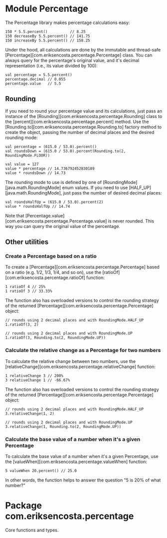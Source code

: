 # Module Percentage

The Percentage library makes percentage calculations easy:

    150 * 5.5.percent()          // 8.25
    150 decreaseBy 5.5.percent() // 141.75
    150 increaseBy 5.5.percent() // 158.25

Under the hood, all calculations are done by the immutable and thread-safe
[Percentage][com.eriksencosta.percentage.Percentage] class. You can always query for the percentage's original value,
and it's decimal representation (i.e., its value divided by 100):

    val percentage = 5.5.percent()
    percentage.decimal // 0.055
    percentage.value   // 5.5

## Rounding

If you need to round your percentage value and its calculations, just pass an instance of the
[Rounding][com.eriksencosta.percentage.Rounding] class to the [percent][com.eriksencosta.percentage.percent]
method. Use the [Rounding.to][com.eriksencosta.percentage.Rounding.to] factory method to create the object, passing the
number of decimal places and the desired rounding mode:

    val percentage = (615.0 / 53.0).percent()
    val roundsDown = (615.0 / 53.0).percent(Rounding.to(2, RoundingMode.FLOOR))

    val value = 127
    value * percentage // 14.736792452830189
    value * roundsDown // 14.73

The rounding mode to use is defined by one of [RoundingMode][java.math.RoundingMode] enum values. If you need to use
[HALF_UP][java.math.RoundingMode], just pass the number of desired decimal places:

    val roundsHalfUp = (615.0 / 53.0).percent(2)
    value * roundsHalfUp // 14.74

Note that [Percentage.value][com.eriksencosta.percentage.Percentage.value] is never rounded. This way you can query the
original value of the percentage.

## Other utilities

### Create a Percentage based on a ratio

To create a [Percentage][com.eriksencosta.percentage.Percentage] based on a ratio (e.g. 1/2, 1/3, 1/4, and so on), use
the [ratioOf][com.eriksencosta.percentage.ratioOf] function:

    1 ratioOf 4 // 25%
    1 ratioOf 3 // 33.33%

The function also has overloaded versions to control the rounding strategy of the returned
[Percentage][com.eriksencosta.percentage.Percentage] object:

    // rounds using 2 decimal places and with RoundingMode.HALF_UP
    1.ratioOf(3, 2)

    // rounds using 2 decimal places and with RoundingMode.UP
    1.ratioOf(3, Rounding.to(2, RoundingMode.UP))

### Calculate the relative change as a Percentage for two numbers

To calculate the relative change between two numbers, use the
[relativeChange][com.eriksencosta.percentage.relativeChange] function:

    1 relativeChange 3 // 200%
    3 relativeChange 1 // -66.67%

The function also has overloaded versions to control the rounding strategy of the returned
[Percentage][com.eriksencosta.percentage.Percentage] object:

    // rounds using 2 decimal places and with RoundingMode.HALF_UP
    3.relativeChange(1, 2)

    // rounds using 2 decimal places and with RoundingMode.UP
    3.relativeChange(1, Rounding.to(2, RoundingMode.UP))

### Calculate the base value of a number when it's a given Percentage

To calculate the base value of a number when it's a given Percentage, use the
[valueWhen][com.eriksencosta.percentage.valueWhen] function:

    5 valueWhen 20.percent() // 25.0

In other words, the function helps to answer the question "5 is 20% of what number?"

# Package com.eriksencosta.percentage

Core functions and types.

